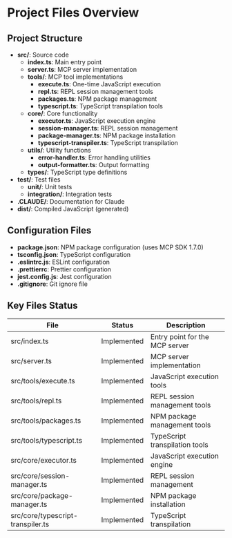 # Project Files Overview

## Project Structure
- **src/**: Source code
  - **index.ts**: Main entry point
  - **server.ts**: MCP server implementation
  - **tools/**: MCP tool implementations
    - **execute.ts**: One-time JavaScript execution
    - **repl.ts**: REPL session management tools
    - **packages.ts**: NPM package management
    - **typescript.ts**: TypeScript transpilation tools
  - **core/**: Core functionality
    - **executor.ts**: JavaScript execution engine
    - **session-manager.ts**: REPL session management
    - **package-manager.ts**: NPM package installation
    - **typescript-transpiler.ts**: TypeScript transpilation
  - **utils/**: Utility functions
    - **error-handler.ts**: Error handling utilities
    - **output-formatter.ts**: Output formatting
  - **types/**: TypeScript type definitions
- **test/**: Test files
  - **unit/**: Unit tests
  - **integration/**: Integration tests
- **.CLAUDE/**: Documentation for Claude
- **dist/**: Compiled JavaScript (generated)

## Configuration Files
- **package.json**: NPM package configuration (uses MCP SDK 1.7.0)
- **tsconfig.json**: TypeScript configuration
- **.eslintrc.js**: ESLint configuration
- **.prettierrc**: Prettier configuration
- **jest.config.js**: Jest configuration
- **.gitignore**: Git ignore file

## Key Files Status
| File | Status | Description |
|------|--------|-------------|
| src/index.ts | Implemented | Entry point for the MCP server |
| src/server.ts | Implemented | MCP server implementation |
| src/tools/execute.ts | Implemented | JavaScript execution tools |
| src/tools/repl.ts | Implemented | REPL session management tools |
| src/tools/packages.ts | Implemented | NPM package management tools |
| src/tools/typescript.ts | Implemented | TypeScript transpilation tools |
| src/core/executor.ts | Implemented | JavaScript execution engine |
| src/core/session-manager.ts | Implemented | REPL session management |
| src/core/package-manager.ts | Implemented | NPM package installation |
| src/core/typescript-transpiler.ts | Implemented | TypeScript transpilation |
